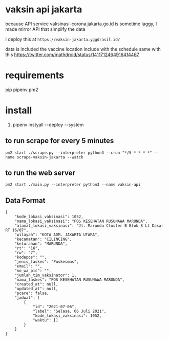 # vaksin api jakarta

because API service vaksinasi-corona.jakarta.go.id is sometime laggy, I made mirror API that simplify the data

I deploy this at `https://vaksin-jakarta.yggdrasil.id/`

data is included the vaccine location include with the schedule same with this https://twitter.com/mathdroid/status/1411712464916414467

# requirements
pip
pipenv
pm2

# install
1. pipenv instyall --deploy --system

## to run scrape for every 5 minutes
`pm2 start ./scrape.py --interpreter python3 --cron "*/5 * * * *" --name scrape-vaksin-jakarta --watch`

## to run the web server
`pm2 start ./main.py --interpreter python3 --name vaksin-api`

## Data Format

```
{
    "kode_lokasi_vaksinasi": 1052,
    "nama_lokasi_vaksinasi": "POS KESEHATAN RUSUNAWA MARUNDA",
    "alamat_lokasi_vaksinasi": "Jl. Marunda Cluster B Blok 8 Lt Dasar RT 16/07",
    "wilayah": "KOTA ADM. JAKARTA UTARA",
    "kecamatan": "CILINCING",
    "kelurahan": "MARUNDA",
    "rt": "16",
    "rw": "7",
    "kodepos": "",
    "jenis_faskes": "Puskesmas",
    "email": "",
    "no_wa_pic": "",
    "jumlah_tim_vaksinator": 1,
    "nama_faskes": "POS KESEHATAN RUSUNAWA MARUNDA",
    "created_at": null,
    "updated_at": null,
    "pcare": false,
    "jadwal": [
        {
            "id": "2021-07-06",
            "label": "Selasa, 06 Juli 2021",
            "kode_lokasi_vaksinasi": 1052,
            "waktu": []
        }
    ]
}
```